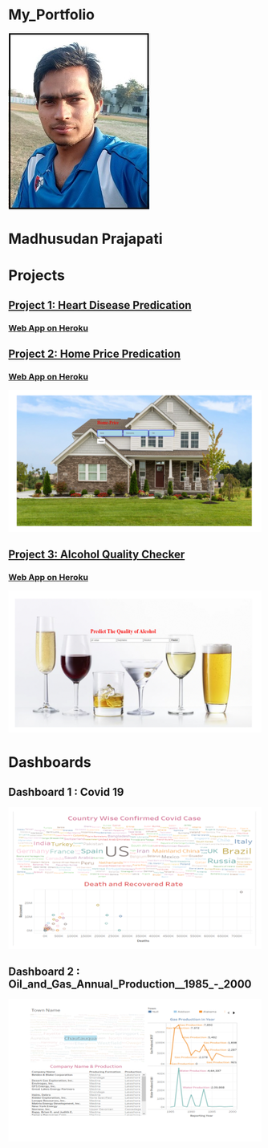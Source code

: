 # My_Portfolio

![](images/Madh.jpg)

# Madhusudan Prajapati

# Projects

## [**Project 1: Heart Disease Predication**]()

### [**Web App on Heroku**]()




## [**Project 2: Home Price Predication**]()

### [**Web App on Heroku**]()

![](images/House.gif)



## [**Project 3: Alcohol Quality Checker**](https://github.com/Madhu2511995/Alcohol-Quality-Predication)

### [**Web App on Heroku**](https://alchol.herokuapp.com/)

![](images/Alcohol.gif)




# Dashboards 

## Dashboard 1 : Covid 19

![](images/Country.gif)


## Dashboard 2 : Oil_and_Gas_Annual_Production__1985_-_2000

![](images/Oil.gif)
